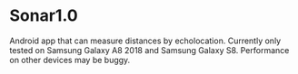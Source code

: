 # Sonar1.0
Android app that can measure distances by echolocation.
Currently only tested on Samsung Galaxy A8 2018 and Samsung Galaxy S8.
Performance on other devices may be buggy.
